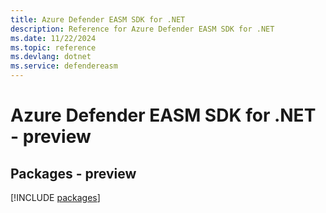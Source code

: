 ```yaml
---
title: Azure Defender EASM SDK for .NET
description: Reference for Azure Defender EASM SDK for .NET
ms.date: 11/22/2024
ms.topic: reference
ms.devlang: dotnet
ms.service: defendereasm
---
```

# Azure Defender EASM SDK for .NET - preview
## Packages - preview
[!INCLUDE [packages](defender-easm-index.md)]